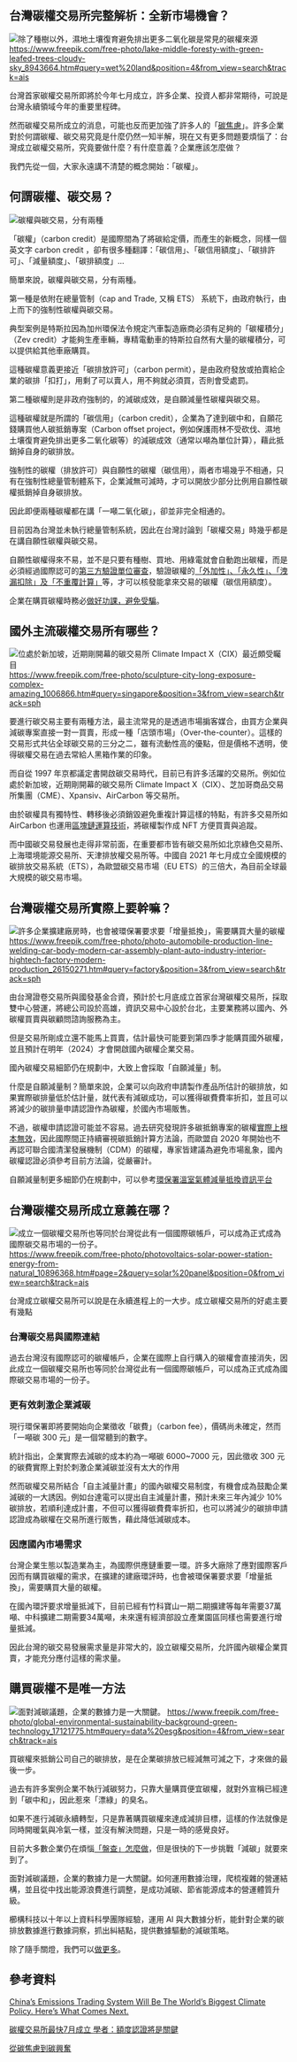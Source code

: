 ## 台灣碳權交易所完整解析：全新市場機會？

![除了種樹以外，濕地土壤復育避免排出更多二氧化碳是常見的碳權來源](../005-Files/Pasted%20image%2020230620195355.png)
https://www.freepik.com/free-photo/lake-middle-foresty-with-green-leafed-trees-cloudy-sky_8943664.htm#query=wet%20land&position=4&from_view=search&track=ais

台灣首家碳權交易所即將於今年七月成立，許多企業、投資人都非常期待，可說是台灣永續領域今年的重要里程碑。

然而碳權交易所成立的消息，可能也反而更加強了許多人的「[碳焦慮](https://combogic.com/blog/content_1.html)」。許多企業對於何謂碳權、碳交易究竟是什麼仍然一知半解，現在又有更多問題要煩惱了：台灣成立碳權交易所，究竟要做什麼？有什麼意義？企業應該怎麼做？

我們先從一個，大家永遠講不清楚的概念開始：「碳權」。

## 何謂碳權、碳交易？

![碳權與碳交易，分有兩種](../005-Files/截圖%202023-06-25%20下午1.06.37.png)

「碳權」（carbon credit）是國際間為了將碳給定價，而產生的新概念，同樣一個英文字 carbon credit ，卻有很多種翻譯：「碳信用」、「碳信用額度」、「碳排許可」、「減量額度」、「碳排額度」...

簡單來說，碳權與碳交易，分有兩種。

第一種是依附在總量管制（cap and Trade, 又稱 ETS） 系統下，由政府執行，由上而下的強制性碳權與碳交易。

典型案例是特斯拉因為加州環保法令規定汽車製造廠商必須有足夠的「碳權積分」（Zev credit）才能夠生產車輛，專精電動車的特斯拉自然有大量的碳權積分，可以提供給其他車廠購買。

這種碳權意義更接近「碳排放許可」（carbon permit），是由政府發放或拍賣給企業的碳排「扣打」，用剩了可以賣人，用不夠就必須買，否則會受處罰。

第二種碳權則是非政府強制的，的減碳成效，是自願減量性碳權與碳交易。

這種碳權就是所謂的「碳信用」（carbon credit），企業為了達到碳中和，自願花錢購買他人碳抵銷專案（Carbon offset project，例如保護雨林不受砍伐、濕地土壤復育避免排出更多二氧化碳等）的減碳成效（通常以噸為單位計算），藉此抵銷掉自身的碳排放。

強制性的碳權（排放許可）與自願性的碳權（碳信用），兩者市場幾乎不相通，只有在強制性總量管制體系下，企業減無可減時，才可以開放少部分比例用自願性碳權抵銷掉自身碳排放。

因此即便兩種碳權都在講「一噸二氧化碳」，卻並非完全相通的。

目前因為台灣並未執行總量管制系統，因此在台灣討論到「碳權交易」時幾乎都是在講自願性碳權與碳交易。

自願性碳權得來不易，並不是只要有種樹、買地、用綠電就會自動跑出碳權，而是必須經過國際認可的[第三方驗證單位審查](https://combogic.com/blog/carbon-credit-life-cycle.html)，驗證碳權的[「外加性」、「永久性」、「洩漏扣除」及「不重覆計算」](https://combogic.com/blog/what-is-additionality.html)等，才可以核發能拿來交易的碳權（碳信用額度）。

企業在購買碳權時務必[做好功課，避免受騙](https://combogic.com/blog/carbon-permit-vs-carbon%20credit.html)。


## 國外主流碳權交易所有哪些？
![位處於新加坡，近期剛開幕的碳交易所 Climate Impact X（CIX）最近頗受矚目](../005-Files/Pasted%20image%2020230620201530.png)
https://www.freepik.com/free-photo/sculpture-city-long-exposure-complex-amazing_1006866.htm#query=singapore&position=3&from_view=search&track=sph

要進行碳交易主要有兩種方法，最主流常見的是透過市場掮客媒合，由買方企業與減碳專案直接一對一買賣，形成一種「店頭市場」（Over-the-counter）。這樣的交易形式共佔全球碳交易的三分之二，雖有流動性高的優點，但是價格不透明，使得碳權交易在過去常給人黑箱作業的印象。

而自從 1997 年京都議定書開啟碳交易時代，目前已有許多活躍的交易所。例如位處於新加坡，近期剛開幕的碳交易所 Climate Impact X（CIX）、芝加哥商品交易所集團（CME）、Xpansiv、AirCarbon 等交易所。

由於碳權具有獨特性、轉移後必須銷毀避免重複計算這樣的特點，有許多交易所如 AirCarbon 也運用[區塊鏈運算技術](https://combogic.com/blog/blockchain-and%20carbon-market.html)，將碳權製作成 NFT 方便買賣與追蹤。

而中國碳交易發展也走得非常前面，在重要都市皆有碳交易所如北京綠色交易所、上海環境能源交易所、天津排放權交易所等。中國自 2021 年七月成立全國規模的碳排放交易系統（ETS），為歐盟碳交易市場（EU ETS）的三倍大，為目前全球最大規模的碳交易市場。

## 台灣碳權交易所實際上要幹嘛？
![許多企業擴建廠房時，也會被環保署要求要「增量抵換」，需要購買大量的碳權](../005-Files/Pasted%20image%2020230620201556.png)
https://www.freepik.com/free-photo/photo-automobile-production-line-welding-car-body-modern-car-assembly-plant-auto-industry-interior-hightech-factory-modern-production_26150271.htm#query=factory&position=3&from_view=search&track=sph

由台灣證卷交易所與國發基金合資，預計於七月底成立首家台灣碳權交易所，採取雙中心營運，將總公司設於高雄，資訊交易中心設於台北，主要業務將以國內、外碳權買賣與碳顧問諮詢服務為主。

但是交易所剛成立還不能馬上買賣，估計最快可能要到第四季才能購買國外碳權，並且預計在明年（2024）才會開啟國內碳權企業交易。

國內碳權交易細節仍在規劃中，大致上會採取「自願減量」制。

什麼是自願減量制？簡單來說，企業可以向政府申請製作產品所估計的碳排放，如果實際碳排量低於估計量，就代表有減碳成功，可以獲得碳費費率折扣，並且可以將減少的碳排量申請認證作為碳權，於國內市場販售。

不過，碳權申請認證可能並不容易。過去研究發現許多碳抵銷專案的碳權[實際上根本無效](https://combogic.com/blog/carbon-permit-vs-carbon%20credit.html)，因此國際間正持續審視碳抵銷計算方法論，而歐盟自 2020 年開始也不再認可聯合國清潔發展機制（CDM）的碳權，專家皆建議為避免市場亂象，國內碳權認證必須參考目前方法論，從嚴審計。

自願減量制更多細節仍在規劃中，可以參考[環保署溫室氣體減量抵換資訊平台](https://ghgtransaction.epa.gov.tw/Index)

## 台灣碳權交易所成立意義在哪？

![成立一個碳權交易所也等同於台灣從此有一個國際碳帳戶，可以成為正式成為國際碳交易市場的一份子。](../005-Files/Pasted%20image%2020230625130304.png)
https://www.freepik.com/free-photo/photovoltaics-solar-power-station-energy-from-natural_10896368.htm#page=2&query=solar%20panel&position=0&from_view=search&track=ais

台灣成立碳權交易所可以說是在永續進程上的一大步。成立碳權交易所的好處主要有幾點

### 台灣碳交易與國際連結
過去台灣沒有國際認可的碳權帳戶，企業在國際上自行購入的碳權會直接消失，因此成立一個碳權交易所也等同於台灣從此有一個國際碳帳戶，可以成為正式成為國際碳交易市場的一份子。

### 更有效刺激企業減碳
現行環保署即將要開始向企業徵收「碳費」（carbon fee），價碼尚未確定，然而「一噸碳 300 元」是一個常聽到的數字。

統計指出，企業實際去減碳的成本約為一噸碳 6000~7000 元，因此徵收 300 元的碳費實際上對於刺激企業減碳並沒有太大的作用

然而碳權交易所結合「自主減量計畫」的國內碳權交易制度，有機會成為鼓勵企業減碳的一大誘因。例如台達電可以提出自主減量計畫，預計未來三年內減少 10% 碳排放，若順利達成計畫，不但可以獲得碳費費率折扣，也可以將減少的碳排申請認證成為碳權在交易所進行販售，藉此降低減碳成本。
 
### 因應國內市場需求
台灣企業生態以製造業為主，為國際供應鏈重要一環。許多大廠除了應對國際客戶因而有購買碳權的需求，在擴建的建廠環評時，也會被環保署要求要「增量抵換」，需要購買大量的碳權。

在國內環評要求增量抵減下，目前已經有竹科寶山一期二期擴建等每年需要37萬噸、中科擴建二期需要34萬噸，未來還有經濟部設立產業園區同樣也需要進行增量抵減。

因此台灣的碳交易發展需求量是非常大的，設立碳權交易所，允許國內碳權企業買賣，才能充分應付這樣的需求量。

## 購買碳權不是唯一方法
![面對減碳議題，企業的數據力是一大關鍵。](../005-Files/Pasted%20image%2020230620202142.png)
https://www.freepik.com/free-photo/global-environmental-sustainability-background-green-technology_17121775.htm#query=data%20esg&position=4&from_view=search&track=ais

買碳權來抵銷公司自己的碳排放，是在企業碳排放已經減無可減之下，才來做的最後一步。

過去有許多案例企業不執行減碳努力，只靠大量購買便宜碳權，就對外宣稱已經達到「碳中和」，因此惹來「漂綠」的臭名。

如果不進行減碳永續轉型，只是靠著購買碳權來達成減排目標，這樣的作法就像是同時開暖氣與冷氣一樣，並沒有解決問題，只是一時的感覺良好。

目前大多數企業仍在煩惱[「盤查」怎麼做](https://combogic.com/blog/ghg-inventory-intro.html)，但是很快的下一步挑戰「減碳」就要來到了。

面對減碳議題，企業的數據力是一大關鍵。如何運用數據治理，爬梳複雜的營運結構，並且從中找出能源浪費進行調整，是成功減碳、節省能源成本的營運體質升級。

櫛構科技以十年以上資料科學團隊經驗，運用 AI 與大數據分析，能針對企業的碳排放數據進行數據洞察，抓出糾結點，提供數據驅動的減碳策略。

除了隨手關燈，我們可以[做更多](https://combogic.com/)。


## 參考資料
[China’s Emissions Trading System Will Be The World’s Biggest Climate Policy. Here’s What Comes Next.](https://www.forbes.com/sites/energyinnovation/2022/04/18/chinas-emissions-trading-system-will-be-the-worlds-biggest-climate-policy-heres-what-comes-next/?sh=2a54a0b02d59)

[碳權交易所最快7月成立 學者：額度認證將是關鍵](https://e-info.org.tw/node/236787)

[從碳焦慮到碳興奮](https://www.taisounds.com/news/content/76/58756)




